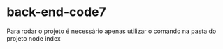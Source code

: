 # back-end-code7

Para rodar o projeto é necessário apenas utilizar o comando na pasta do projeto
node index
